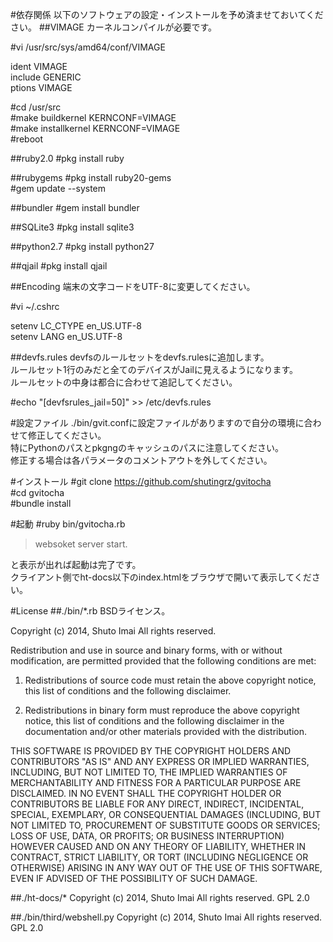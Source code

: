 #依存関係
以下のソフトウェアの設定・インストールを予め済ませておいてください。
##VIMAGE
カーネルコンパイルが必要です。


\#vi /usr/src/sys/amd64/conf/VIMAGE
> 
ident VIMAGE  
include GENERIC  
ptions VIMAGE  

\#cd /usr/src  
\#make buildkernel KERNCONF=VIMAGE  
\#make installkernel KERNCONF=VIMAGE  
\#reboot

##ruby2.0
\#pkg install ruby

##rubygems
\#pkg install ruby20-gems  
\#gem update --system  

##bundler
\#gem install bundler

##SQLite3
\#pkg install sqlite3

##python2.7
\#pkg install python27

##qjail
\#pkg install qjail

##Encoding
端末の文字コードをUTF-8に変更してください。

\#vi ~/.cshrc  
> 
setenv  LC_CTYPE en_US.UTF-8  
setenv  LANG     en_US.UTF-8

##devfs.rules
devfsのルールセットをdevfs.rulesに追加します。  
ルールセット1行のみだと全てのデバイスがJailに見えるようになります。  
ルールセットの中身は都合に合わせて追記してください。

\#echo "[devfsrules_jail=50]" >> /etc/devfs.rules

#設定ファイル
./bin/gvit.confに設定ファイルがありますので自分の環境に合わせて修正してください。  
特にPythonのパスとpkgngのキャッシュのパスに注意してください。  
修正する場合は各パラメータのコメントアウトを外してください。  

#インストール
\#git clone https://github.com/shutingrz/gvitocha  
\#cd gvitocha  
\#bundle install  

#起動
\#ruby bin/gvitocha.rb
> websoket server start.  

と表示が出れば起動は完了です。  
クライアント側でht-docs以下のindex.htmlをブラウザで開いて表示してください。

#License
##./bin/*.rb
BSDライセンス。  

Copyright (c) 2014, Shuto Imai
All rights reserved.

Redistribution and use in source and binary forms, with or without modification, are permitted provided that the following conditions are met:

1. Redistributions of source code must retain the above copyright notice, this list of conditions and the following disclaimer.

2. Redistributions in binary form must reproduce the above copyright notice, this list of conditions and the following disclaimer in the documentation and/or other materials provided with the distribution.

THIS SOFTWARE IS PROVIDED BY THE COPYRIGHT HOLDERS AND CONTRIBUTORS "AS IS" AND ANY EXPRESS OR IMPLIED WARRANTIES, INCLUDING, BUT NOT LIMITED TO, THE IMPLIED WARRANTIES OF MERCHANTABILITY AND FITNESS FOR A PARTICULAR PURPOSE ARE DISCLAIMED. IN NO EVENT SHALL THE COPYRIGHT HOLDER OR CONTRIBUTORS BE LIABLE FOR ANY DIRECT, INDIRECT, INCIDENTAL, SPECIAL, EXEMPLARY, OR CONSEQUENTIAL DAMAGES (INCLUDING, BUT NOT LIMITED TO, PROCUREMENT OF SUBSTITUTE GOODS OR SERVICES; LOSS OF USE, DATA, OR PROFITS; OR BUSINESS INTERRUPTION) HOWEVER CAUSED AND ON ANY THEORY OF LIABILITY, WHETHER IN CONTRACT, STRICT LIABILITY, OR TORT (INCLUDING NEGLIGENCE OR OTHERWISE) ARISING IN ANY WAY OUT OF THE USE OF THIS SOFTWARE, EVEN IF ADVISED OF THE POSSIBILITY OF SUCH DAMAGE.

##./ht-docs/*
Copyright (c) 2014, Shuto Imai
All rights reserved.
GPL 2.0

##./bin/third/webshell.py
Copyright (c) 2014, Shuto Imai
All rights reserved.
GPL 2.0